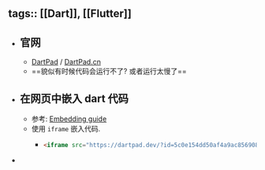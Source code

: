 tags:: [[Dart]], [[Flutter]]
---

- ## 官网
	- [DartPad](https://dartpad.dev) / [DartPad.cn](https://dartpad.cn)
	- ==貌似有时候代码会运行不了? 或者运行太慢了==
- ## 在网页中嵌入 dart 代码
	- 参考: [Embedding guide](https://github.com/dart-lang/dart-pad/wiki/Embedding-Guide)
	- 使用 `iframe` 嵌入代码.
		- ``` html
		  <iframe src="https://dartpad.dev/?id=5c0e154dd50af4a9ac856908061291bc?theme=light"></iframe>
		  ```
-